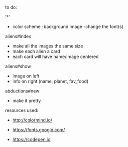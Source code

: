 to do: 

'*'
- color scheme
-background image
-change the font(s)

aliens#index
- make all the images the same size
- make each alien a card
- each card will have name/image centered

aliens#show
- image on left
- info on right (name, planet, fav_food)

abductions#new
- make it pretty

resources used:

- http://colormind.io/

- https://fonts.google.com/

- https://codepen.io
